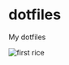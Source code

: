 # dotfiles
My dotfiles


![first rice](https://github.com/patunki/dotfiles/assets/96471980/d5d69577-79fe-4027-9e06-7891a01dcbf9)
